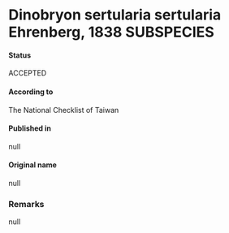 Dinobryon sertularia sertularia Ehrenberg, 1838 SUBSPECIES
=======

#### Status
ACCEPTED

#### According to
The National Checklist of Taiwan

#### Published in
null

#### Original name
null

### Remarks
null